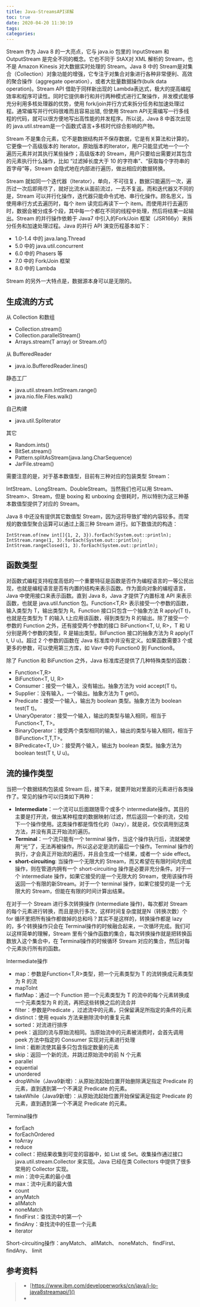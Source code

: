 ```yaml
---
title: Java-StreamsAPI详解
toc: true
date: 2020-04-20 11:30:19
tags:
categories:
---
```


Stream 作为 Java 8 的一大亮点，它与 java.io 包里的 InputStream 和 OutputStream 是完全不同的概念。它也不同于 StAX对 XML 解析的 Stream，也不是 Amazon Kinesis 对大数据实时处理的 Stream。Java 8 中的 Stream是对集合（Collection）对象功能的增强，它专注于对集合对象进行各种非常便利、高效的聚合操作（aggregate operation），或者大批量数据操作(bulk data operation)。Stream API 借助于同样新出现的 Lambda表达式，极大的提高编程效率和程序可读性。同时它提供串行和并行两种模式进行汇聚操作，并发模式能够充分利用多核处理器的优势，使用 fork/join并行方式来拆分任务和加速处理过程。通常编写并行代码很难而且容易出错, 但使用 Stream API无需编写一行多线程的代码，就可以很方便地写出高性能的并发程序。所以说，Java 8 中首次出现的 java.util.stream是一个函数式语言+多核时代综合影响的产物。

Stream 不是集合元素，它不是数据结构并不保存数据，它是有关算法和计算的，它更像一个高级版本的 Iterator。原始版本的Iterator，用户只能显式地一个一个遍历元素并对其执行某些操作；高级版本的 Stream，用户只要给出需要对其包含的元素执行什么操作，比如 “过滤掉长度大于 10 的字符串”、“获取每个字符串的首字母”等，Stream 会隐式地在内部进行遍历，做出相应的数据转换。

Stream 就如同一个迭代器（Iterator），单向，不可往复，数据只能遍历一次，遍历过一次后即用尽了，就好比流水从面前流过，一去不复返。而和迭代器又不同的是，Stream 可以并行化操作，迭代器只能命令式地、串行化操作。顾名思义，当使用串行方式去遍历时，每个 item 读完后再读下一个                 item。而使用并行去遍历时，数据会被分成多个段，其中每一个都在不同的线程中处理，然后将结果一起输出。Stream 的并行操作依赖于 Java7 中引入的Fork/Join 框架（JSR166y）来拆分任务和加速处理过程。Java 的并行 API 演变历程基本如下：

- 1.0-1.4 中的 java.lang.Thread
- 5.0 中的 java.util.concurrent
- 6.0 中的 Phasers 等
- 7.0 中的 Fork/Join 框架
- 8.0 中的 Lambda

Stream 的另外一大特点是，数据源本身可以是无限的。



## 生成流的方式

从 Collection 和数组

-  Collection.stream()
-  Collection.parallelStream()
-  Arrays.stream(T array) or Stream.of()



从 BufferedReader

- java.io.BufferedReader.lines()

静态工厂

- java.util.stream.IntStream.range()
- java.nio.file.Files.walk()

自己构建

-  java.util.Spliterator

其它

  -  Random.ints()
  -  BitSet.stream()
  -  Pattern.splitAsStream(java.lang.CharSequence)
  -  JarFile.stream()

需要注意的是，对于基本数值型，目前有三种对应的包装类型 Stream：

IntStream、LongStream、DoubleStream。当然我们也可以用 Stream<Integer>、Stream<Long>>、Stream<Double>，但是 boxing 和 unboxing 会很耗时，所以特别为这三种基本数值型提供了对应的 Stream。

Java 8 中还没有提供其它数值型 Stream，因为这将导致扩增的内容较多。而常规的数值型聚合运算可以通过上面三种 Stream 进行。如下数值流的构造：

```
IntStream.of(new int[]{1, 2, 3}).forEach(System.out::println);
IntStream.range(1, 3).forEach(System.out::println);
IntStream.rangeClosed(1, 3).forEach(System.out::println);
```



## 函数类型

对函数式编程支持程度高低的一个重要特征是函数是否作为编程语言的一等公民出现，也就是编程语言是否有内置的结构来表示函数。作为面向对象的编程语言，Java 中使用接口来表示函数。直到
Java 8，Java 才提供了内置标准 API 来表示函数，也就是 java.util.function 包。Function<T,R> 表示接受一个参数的函数，输入类型为 T，输出类型为 R。Function 接口只包含一个抽象方法 R apply(T t)，也就是在类型为 T 的输入 t上应用该函数，得到类型为 R 的输出。除了接受一个参数的 Function 之外，还有接受两个参数的接口 BiFunction<T, U, R>，T 和 U分别是两个参数的类型，R 是输出类型。BiFunction 接口的抽象方法为 R apply(T t, U u)。超过 2 个参数的函数在 Java 标准库中并没有定义。如果函数需要3 个或更多的参数，可以使用第三方库，如 Vavr 中的 Function0 到 Function8。

除了 Function 和 BiFunction 之外，Java 标准库还提供了几种特殊类型的函数：

- Function<T,R> 
- BiFunction<T, U, R>
- Consumer<T>：接受一个输入，没有输出。抽象方法为 void accept(T t)。
- Supplier<T>：没有输入，一个输出。抽象方法为 T get()。
- Predicate<T>：接受一个输入，输出为 boolean 类型。抽象方法为 boolean test(T t)。
- UnaryOperator<T>：接受一个输入，输出的类型与输入相同，相当于 Function<T, T>。
- BinaryOperator<T>：接受两个类型相同的输入，输出的类型与输入相同，相当于 BiFunction<T,T,T>。
- BiPredicate<T, U>：接受两个输入，输出为 boolean 类型。抽象方法为 boolean test(T t, U u)。



## 流的操作类型

当把一个数据结构包装成 Stream 后，接下来，就要开始对里面的元素进行各类操作了。常见的操作可以归类如下两种：

- **Intermediate**：一个流可以后面跟随零个或多个 intermediate操作。其目的主要是打开流，做出某种程度的数据映射/过滤，然后返回一个新的流，交给下一个操作使用。这类操作都是惰性化的（lazy），就是说，仅仅调用到这类方法，并没有真正开始流的遍历。
- **Terminal**：一个流只能有一个 terminal 操作，当这个操作执行后，流就被使用“光”了，无法再被操作。所以这必定是流的最后一个操作。Terminal 操作的执行，才会真正开始流的遍历，并且会生成一个结果，或者一个 side effect。
- **short-circuiting**:  当操作一个无限大的 Stream，而又希望在有限时间内完成操作，则在管道内拥有一个 short-circuiting 操作是必要非充分条件。对于一个 intermediate 操作，如果它接受的是一个无限大的 Stream，使用该操作将返回一个有限的新Stream。对于一个 terminal 操作，如果它接受的是一个无限大的 Stream，但能在有限的时间计算出结果。



在对于一个 Stream 进行多次转换操作 (Intermediate 操作)，每次都对 Stream 的每个元素进行转换，而且是执行多次，这样时间复杂度就是N（转换次数）个 for 循环里把所有操作都做掉的总和吗？其实不是这样的，转换操作都是 lazy 的，多个转换操作只会在 Terminal操作的时候融合起来，一次循环完成。我们可以这样简单的理解，Stream 里有个操作函数的集合，每次转换操作就是把转换函数放入这个集合中，在 Terminal操作的时候循环 Stream 对应的集合，然后对每个元素执行所有的函数。



 Intermediate操作

- map：参数是Function<T,R>类型，把一个元素类型为 T 的流转换成元素类型为 R 的流
- mapToInt
- flatMap：通过一个 Function 把一个元素类型为 T 的流中的每个元素转换成一个元素类型为 R 的流，再把这些转换之后的流合并
- filter：参数是Predicate ，过滤流中的元素，只保留满足所指定的条件的元素
- distinct：使用 equals 方法来删除流中的重复元素
- sorted：对流进行排序
- peek：返回的流与原始流相同。当原始流中的元素被消费时，会首先调用 peek 方法中指定的 Consumer 实现对元素进行处理
- limit：截断流使其最多只包含指定数量的元素
- skip：返回一个新的流，并跳过原始流中的前 N 个元素
- parallel
- equential
- unordered
- dropWhile（Java9新增）：从原始流起始位置开始删除满足指定 Predicate 的元素，直到遇到第一个不满足 Predicate 的元素。
- takeWhile（Java9新增）：从原始流起始位置开始保留满足指定 Predicate 的元素，直到遇到第一个不满足 Predicate 的元素。

Terminal操作

- forEach
- forEachOrdered
- toArray
- reduce
- collect：把结果收集到可变的容器中，如 List 或 Set。收集操作通过接口java.util.stream.Collector 来实现。Java 已经在类 Collectors 中提供了很多常用的 Collector 实现。
- min：流中元素的最小值
- max：流中元素的最大值
- count
- anyMatch
- allMatch
- noneMatch
- findFirst：查找流中的第一个
- findAny：查找流中的任意一个元素
- iterator

Short-circuiting操作：anyMatch、 allMatch、 noneMatch、 findFirst、 findAny、 limit

## 参考资料
> - [https://www.ibm.com/developerworks/cn/java/j-lo-java8streamapi/]()
> - []()

